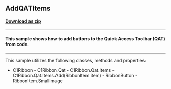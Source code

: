 ## AddQATItems
#### [Download as zip](https://minhaskamal.github.io/DownGit/#/home?url=https://github.com/GrapeCity/ComponentOne-WinForms-Samples/tree/master/NetFramework\Ribbon\VB\AddQatItems)
____
#### This sample shows how to add buttons to the Quick Access Toolbar (QAT) from code.
____
This sample utilizes the following classes, methods and properties: 

- C1Ribbon - C1Ribbon.Qat - C1Ribbon.Qat.Items - C1Ribbon.Qat.Items.Add(RibbonItem item) - RibbonButton - RibbonItem.SmallImage 